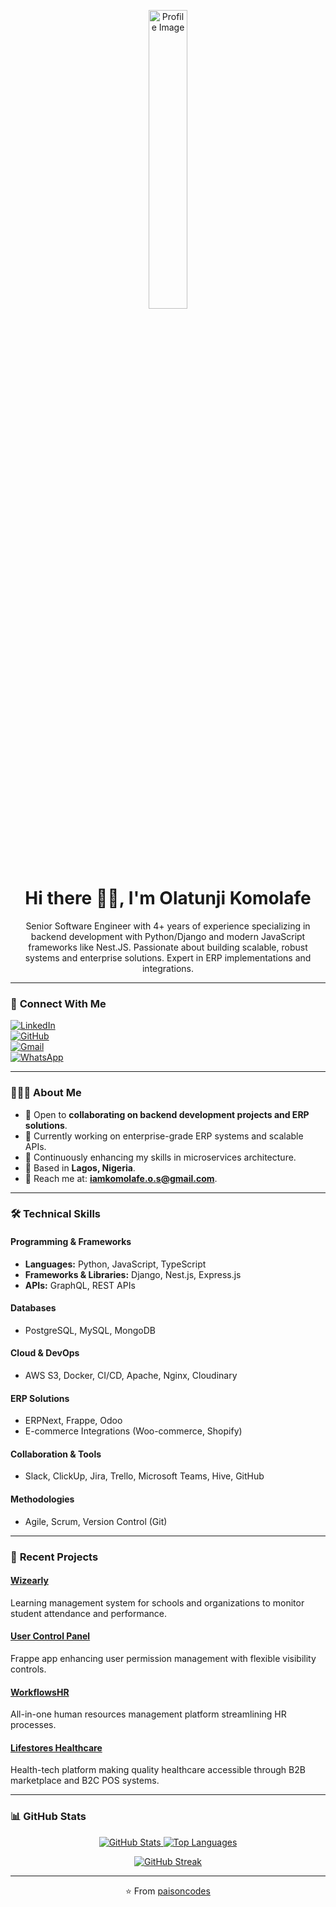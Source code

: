 <p align="center">
  <img width="35%" height="auto" src="https://res.cloudinary.com/dyfmkjtkr/image/upload/v1736426330/profile-placeholder_bkbvey.webp" alt="Profile Image" />
</p>

<h1 align="center">Hi there 👋🏽, I'm Olatunji Komolafe</h1>
<p align="center">Senior Software Engineer with 4+ years of experience specializing in backend development with Python/Django and modern JavaScript frameworks like Nest.JS. Passionate about building scalable, robust systems and enterprise solutions. Expert in ERP implementations and integrations.</p>

---

### 🌟 **Connect With Me**

[![LinkedIn](https://img.shields.io/badge/-LinkedIn-blue?style=flat&logo=linkedin&logoColor=white)](https://linkedin.com/in/paisoncodes)  
[![GitHub](https://img.shields.io/badge/-GitHub-000?style=flat&logo=github&logoColor=white)](https://github.com/paisoncodes)  
[![Gmail](https://img.shields.io/badge/-Gmail-red?style=flat&logo=gmail&logoColor=white)](mailto:iamkomolafe.o.s@gmail.com)  
[![WhatsApp](https://img.shields.io/badge/-WhatsApp-green?style=flat-square&logo=whatsapp&logoColor=white)](https://wa.me/2349030170431?text=Hello%20Olatunji)

---

### 👨🏾‍💻 **About Me**
- 🌟 Open to **collaborating on backend development projects and ERP solutions**.  
- 🔭 Currently working on enterprise-grade ERP systems and scalable APIs.
- 🌱 Continuously enhancing my skills in microservices architecture.
- 📍 Based in **Lagos, Nigeria**.
- 📧 Reach me at: **iamkomolafe.o.s@gmail.com**.

---

### 🛠 **Technical Skills**

#### **Programming & Frameworks**
- **Languages:** Python, JavaScript, TypeScript
- **Frameworks & Libraries:** Django, Nest.js, Express.js
- **APIs:** GraphQL, REST APIs

#### **Databases**
- PostgreSQL, MySQL, MongoDB

#### **Cloud & DevOps**
- AWS S3, Docker, CI/CD, Apache, Nginx, Cloudinary

#### **ERP Solutions**
- ERPNext, Frappe, Odoo
- E-commerce Integrations (Woo-commerce, Shopify)

#### **Collaboration & Tools**
- Slack, ClickUp, Jira, Trello, Microsoft Teams, Hive, GitHub

#### **Methodologies**
- Agile, Scrum, Version Control (Git)



---

### 🚀 **Recent Projects**

#### [Wizearly](https://wizearly.ai)
Learning management system for schools and organizations to monitor student attendance and performance.

#### [User Control Panel](https://github.com/Irregualar-Inc/user-control-panel)
Frappe app enhancing user permission management with flexible visibility controls.

#### [WorkflowsHR](https://workflowshr.com)
All-in-one human resources management platform streamlining HR processes.

#### [Lifestores Healthcare](https://lifestoreshealthcare.com)
Health-tech platform making quality healthcare accessible through B2B marketplace and B2C POS systems.

---

### 📊 **GitHub Stats**

<p align="center">
  <a href="https://github.com/paisoncodes">
    <img alt="GitHub Stats" src="https://github-readme-stats.vercel.app/api?username=paisoncodes&show_icons=true&count_private=true&theme=react&hide_border=true&bg_color=0D1117" />
  </a>
  <a href="https://github.com/paisoncodes">
    <img alt="Top Languages" src="https://github-readme-stats.vercel.app/api/top-langs/?username=paisoncodes&langs_count=8&count_private=true&layout=compact&theme=react&hide_border=true&bg_color=0D1117" />
  </a>
</p>

<p align="center">
  <a href="https://github.com/paisoncodes">
    <img alt="GitHub Streak" src="https://github-readme-streak-stats.herokuapp.com?user=paisoncodes&theme=black-ice&hide_border=true&background=0D1117" />
  </a>
</p>

---

<p align="center">⭐️ From <a href="https://github.com/paisoncodes">paisoncodes</a></p>
